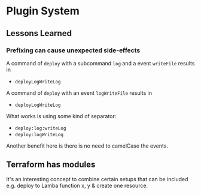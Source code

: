 # Plugin System

## Lessons Learned

### Prefixing can cause unexpected side-effects

A command of `deploy` with a subcommand `log` and a event `writeFile` results in

- `deployLogWriteLog`

A command of `deploy` with an event `logWriteFile` results in

- `deployLogWriteLog`

What works is using some kind of separator:

- `deploy:log:writeLog`
- `deploy:logWriteLog`

Another benefit here is there is no need to camelCase the events.

## Terraform has modules

It's an interesting concept to combine certain setups that can be included e.g.
deploy to Lamba function x, y & create one resource.
